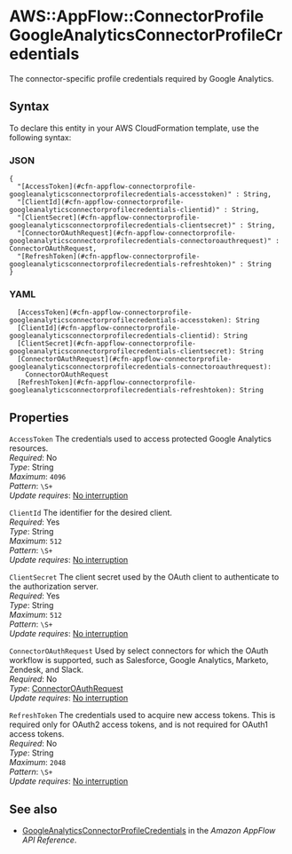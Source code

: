 # AWS::AppFlow::ConnectorProfile GoogleAnalyticsConnectorProfileCredentials<a name="aws-properties-appflow-connectorprofile-googleanalyticsconnectorprofilecredentials"></a>

 The connector\-specific profile credentials required by Google Analytics\. 

## Syntax<a name="aws-properties-appflow-connectorprofile-googleanalyticsconnectorprofilecredentials-syntax"></a>

To declare this entity in your AWS CloudFormation template, use the following syntax:

### JSON<a name="aws-properties-appflow-connectorprofile-googleanalyticsconnectorprofilecredentials-syntax.json"></a>

```
{
  "[AccessToken](#cfn-appflow-connectorprofile-googleanalyticsconnectorprofilecredentials-accesstoken)" : String,
  "[ClientId](#cfn-appflow-connectorprofile-googleanalyticsconnectorprofilecredentials-clientid)" : String,
  "[ClientSecret](#cfn-appflow-connectorprofile-googleanalyticsconnectorprofilecredentials-clientsecret)" : String,
  "[ConnectorOAuthRequest](#cfn-appflow-connectorprofile-googleanalyticsconnectorprofilecredentials-connectoroauthrequest)" : ConnectorOAuthRequest,
  "[RefreshToken](#cfn-appflow-connectorprofile-googleanalyticsconnectorprofilecredentials-refreshtoken)" : String
}
```

### YAML<a name="aws-properties-appflow-connectorprofile-googleanalyticsconnectorprofilecredentials-syntax.yaml"></a>

```
  [AccessToken](#cfn-appflow-connectorprofile-googleanalyticsconnectorprofilecredentials-accesstoken): String
  [ClientId](#cfn-appflow-connectorprofile-googleanalyticsconnectorprofilecredentials-clientid): String
  [ClientSecret](#cfn-appflow-connectorprofile-googleanalyticsconnectorprofilecredentials-clientsecret): String
  [ConnectorOAuthRequest](#cfn-appflow-connectorprofile-googleanalyticsconnectorprofilecredentials-connectoroauthrequest): 
    ConnectorOAuthRequest
  [RefreshToken](#cfn-appflow-connectorprofile-googleanalyticsconnectorprofilecredentials-refreshtoken): String
```

## Properties<a name="aws-properties-appflow-connectorprofile-googleanalyticsconnectorprofilecredentials-properties"></a>

`AccessToken`  <a name="cfn-appflow-connectorprofile-googleanalyticsconnectorprofilecredentials-accesstoken"></a>
 The credentials used to access protected Google Analytics resources\.   
*Required*: No  
*Type*: String  
*Maximum*: `4096`  
*Pattern*: `\S+`  
*Update requires*: [No interruption](https://docs.aws.amazon.com/AWSCloudFormation/latest/UserGuide/using-cfn-updating-stacks-update-behaviors.html#update-no-interrupt)

`ClientId`  <a name="cfn-appflow-connectorprofile-googleanalyticsconnectorprofilecredentials-clientid"></a>
 The identifier for the desired client\.   
*Required*: Yes  
*Type*: String  
*Maximum*: `512`  
*Pattern*: `\S+`  
*Update requires*: [No interruption](https://docs.aws.amazon.com/AWSCloudFormation/latest/UserGuide/using-cfn-updating-stacks-update-behaviors.html#update-no-interrupt)

`ClientSecret`  <a name="cfn-appflow-connectorprofile-googleanalyticsconnectorprofilecredentials-clientsecret"></a>
 The client secret used by the OAuth client to authenticate to the authorization server\.   
*Required*: Yes  
*Type*: String  
*Maximum*: `512`  
*Pattern*: `\S+`  
*Update requires*: [No interruption](https://docs.aws.amazon.com/AWSCloudFormation/latest/UserGuide/using-cfn-updating-stacks-update-behaviors.html#update-no-interrupt)

`ConnectorOAuthRequest`  <a name="cfn-appflow-connectorprofile-googleanalyticsconnectorprofilecredentials-connectoroauthrequest"></a>
 Used by select connectors for which the OAuth workflow is supported, such as Salesforce, Google Analytics, Marketo, Zendesk, and Slack\.   
*Required*: No  
*Type*: [ConnectorOAuthRequest](aws-properties-appflow-connectorprofile-connectoroauthrequest.md)  
*Update requires*: [No interruption](https://docs.aws.amazon.com/AWSCloudFormation/latest/UserGuide/using-cfn-updating-stacks-update-behaviors.html#update-no-interrupt)

`RefreshToken`  <a name="cfn-appflow-connectorprofile-googleanalyticsconnectorprofilecredentials-refreshtoken"></a>
 The credentials used to acquire new access tokens\. This is required only for OAuth2 access tokens, and is not required for OAuth1 access tokens\.   
*Required*: No  
*Type*: String  
*Maximum*: `2048`  
*Pattern*: `\S+`  
*Update requires*: [No interruption](https://docs.aws.amazon.com/AWSCloudFormation/latest/UserGuide/using-cfn-updating-stacks-update-behaviors.html#update-no-interrupt)

## See also<a name="aws-properties-appflow-connectorprofile-googleanalyticsconnectorprofilecredentials--seealso"></a>
+ [GoogleAnalyticsConnectorProfileCredentials](https://docs.aws.amazon.com/appflow/1.0/APIReference/API_GoogleAnalyticsConnectorProfileCredentials.html) in the *Amazon AppFlow API Reference*\.

